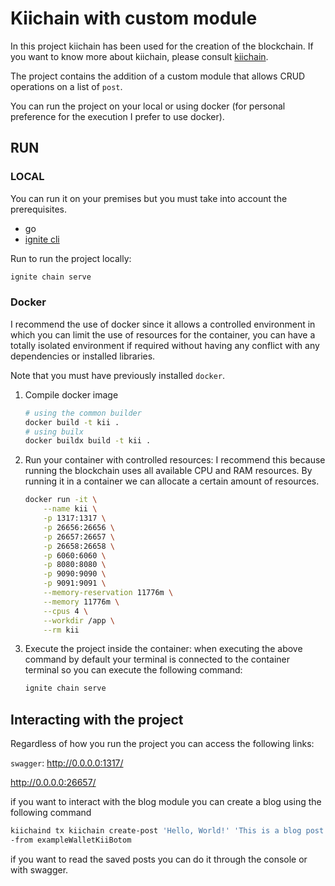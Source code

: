 # Kiichain with custom module

In this project kiichain has been used for the creation of the blockchain. If you want to know more about kiichain, please consult [kiichain](https://github.com/KiiBlockchain/kii).

The project contains the addition of a custom module that allows CRUD operations on a list of `post`.

You can run the project on your local or using docker (for personal preference for the execution I prefer to use docker).

## RUN

### LOCAL

You can run it on your premises but you must take into account the prerequisites.

- go
- [ignite cli](https://docs.ignite.com/v0.27/welcome/install)

Run to run the project locally:

```bash
ignite chain serve
```

### Docker

I recommend the use of docker since it allows a controlled environment in which you can limit the use of resources for the container, you can have a totally isolated environment if required without having any conflict with any dependencies or installed libraries.

Note that you must have previously installed `docker`.

1. Compile docker image

    ```bash
    # using the common builder
    docker build -t kii . 
    # using builx
    docker buildx build -t kii . 
    ```
2. Run your container with controlled resources: I recommend this because running the blockchain uses all available CPU and RAM resources. By running it in a container we can allocate a certain amount of resources.

    ```bash
    docker run -it \
        --name kii \
        -p 1317:1317 \
        -p 26656:26656 \
        -p 26657:26657 \
        -p 26658:26658 \
        -p 6060:6060 \
        -p 8080:8080 \
        -p 9090:9090 \
        -p 9091:9091 \
        --memory-reservation 11776m \
        --memory 11776m \
        --cpus 4 \
        --workdir /app \
        --rm kii
    ```

3. Execute the project inside the container: when executing the above command by default your terminal is connected to the container terminal so you can execute the following command:

    ```bash
    ignite chain serve
    ```

## Interacting with the project

Regardless of how you run the project you can access the following links:

`swagger`: http://0.0.0.0:1317/  

http://0.0.0.0:26657/

if you want to interact with the blog module you can create a blog using the following command

```bash
kiichaind tx kiichain create-post 'Hello, World!' 'This is a blog post' -
-from exampleWalletKiiBotom
```

if you want to read the saved posts you can do it through the console or with swagger.
